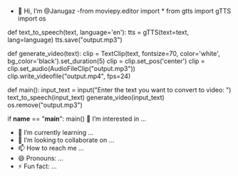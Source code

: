 - 👋 Hi, I’m @Janugaz
-from moviepy.editor import *
from gtts import gTTS
import os

def text_to_speech(text, language='en'):
    tts = gTTS(text=text, lang=language)
    tts.save("output.mp3")

def generate_video(text):
    clip = TextClip(text, fontsize=70, color='white', bg_color='black').set_duration(5)
    clip = clip.set_pos('center')
    clip = clip.set_audio(AudioFileClip("output.mp3"))
    clip.write_videofile("output.mp4", fps=24)

def main():
    input_text = input("Enter the text you want to convert to video: ")
    text_to_speech(input_text)
    generate_video(input_text)
    os.remove("output.mp3")

if __name__ == "__main__":
    main() 👀 I’m interested in ...
- 🌱 I’m currently learning ...
- 💞️ I’m looking to collaborate on ...
- 📫 How to reach me ...
- 😄 Pronouns: ...
- ⚡ Fun fact: ...

<!---
Janugaz/Janugaz is a ✨ special ✨ repository because its `README.md` (this file) appears on your GitHub profile.
You can click the Preview link to take a look at your changes.
--->

